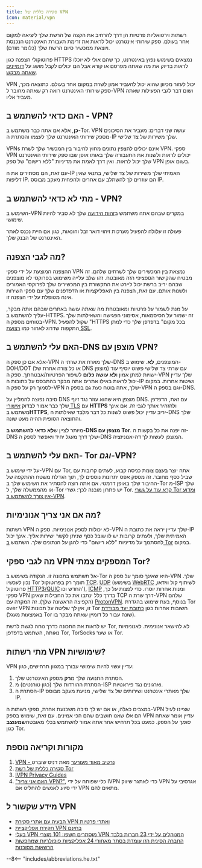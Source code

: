 ```yaml
---
title: סקירה כללית של VPN
icon: material/vpn
---
```


רשתות וירטואליות פרטיות הן דרך להרחיב את הקצה של הרשת שלך ליציאה למקום אחר בעולם. ספק שירותי אינטרנט יכול לראות את זרימת תעבורת האינטרנט הנכנסת ויוצאת ממכשיר סיום הרשת שלך (כלומר מודם).

פרוטוקולי הצפנה כגון HTTPS נמצאים בשימוש נפוץ באינטרנט, כך שהם אולי לא יוכלו לראות בדיוק את מה שאתה מפרסם או קורא אבל הם יכולים לקבל מושג על [דומיינים שאתה מבקש](../advanced/dns-overview.md#why-shouldnt-i-use-encrypted-dns).

VPN יכול לעזור מכיוון שהוא יכול להעביר אמון לשרת במקום אחר בעולם. כתוצאה מכך, ספק שירותי האינטרנט רואה רק שאתה מחובר ל-VPN ושום דבר לגבי הפעילות שאתה מעביר אליו.

## האם כדאי להשתמש ב - VPN?

**כן**, אלא אם אתה כבר משתמש ב-Tor. VPN עושה שני דברים: מעביר את הסיכונים מספק שירותי האינטרנט שלך לעצמו והסתרת ה-IP שלך משירות של צד שלישי.

VPNs אינם יכולים להצפין נתונים מחוץ לחיבור בין המכשיר שלך לשרת VPN. ספקי VPN יכולים לראות ולשנות את התעבורה שלך באותו אופן שבו ספק שירותי האינטרנט שלך יכול לראות. ואין דרך לאמת את מדיניות "ללא רישום" של ספק VPN בשום אופן.

עם זאת, הם מסתירים את ה-IP האמיתי שלך משירות של צד שלישי, בתנאי שאין דליפות IP. הם עוזרים לך להשתלב עם אחרים ולהפחית מעקב מבוסס IP.

## מתי לא כדאי להשתמש ב - VPN?

השימוש ב-VPN במקרים שבהם אתה משתמש ב[זהות הידועה](common-threats.md#common-misconceptions) שלך לא סביר להיות שימושי.

פעולה זו עלולה להפעיל מערכות זיהוי דואר זבל והונאות, כגון אם היית נכנס לאתר האינטרנט של הבנק שלך.

## מה לגבי הצפנה?

ההצפנה המוצעת על ידי ספקי VPN נמצאת בין המכשירים שלך לשרתים שלהם. זה מבטיח שהקישור הספציפי הזה מאובטח. זהו שלב עלייה משימוש בפרוקסי לא מוצפנים שבהם יריב ברשת יכול ליירט את התקשורת בין המכשירים שלך לפרוקסי האמורים ולשנות אותם. עם זאת, הצפנה בין האפליקציות או הדפדפנים שלך עם ספקי השירות אינה מטופלת על ידי הצפנה זו.

על מנת לשמור על פרטיות ומאובטחת מה שאתה עושה באתרים שבהם אתה מבקר, עליך להשתמש ב-HTTPS. זה ישמור על הסיסמאות, אסימוני הפגישה והשאילתות שלך בטוחים מספק ה-VPN. שקול להפעיל "HTTPS בכל מקום" בדפדפן שלך כדי למתן התקפות שדרוג לאחור כמו [רצועת SSL](https://www.blackhat.com/presentations/bh-dc-09/Marlinspike/BlackHat-DC-09-Marlinspike-Defeating-SSL.pdf).

## האם עלי להשתמש ב-DNS מוצפן עם VPN?

אלא אם כן ספק ה-VPN שלך מארח את שרתי ה-DNS המוצפנים, **לא**. שימוש ב-DOH/DOT (או כל צורה אחרת של DNS מוצפן) עם שרתי צד שלישי פשוט יוסיף עוד ישויות למתן אמון ו**לא עושה כלום** לשיפור הפרטיות/אבטחתך. ספק ה-VPN שלך עדיין יכול לראות באילו אתרים אתה מבקר בהתבסס על כתובות ה-IP ושיטות אחרות. במקום לסמוך רק על ספק ה-VPN שלך, אתה בוטח כעת גם בספק ה-VPN וגם בספק ה-DNS.

סיבה נפוצה להמליץ על DNS מוצפן היא שהוא עוזר נגד זיוף DNS. עם זאת, הדפדפן שלך כבר אמור לבדוק [אישורי TLS](https://en.wikipedia.org/wiki/Transport_Layer_Security#Digital_certificates) עם **HTTPS** ולהזהיר אותך לגבי זה. אם אינך משתמש ב**HTTPS**, יריב עדיין יכול פשוט לשנות כל דבר מלבד שאילתות ה-DNS שלך והתוצאה הסופית תהיה מעט שונה.

מיותר לציין ש**לא כדאי להשתמש ב-DNS מוצפן עם Tor**. זה יפנה את כל בקשות ה-DNS שלך דרך מעגל יחיד ויאפשר לספק ה-DNS המוצפן לעשות לך דה-אנוניזציה.

## האם עלי להשתמש ב- Tor *וגם*-VPN?

על ידי שימוש ב-VPN עם Tor, אתה יוצר בעצם צומת כניסה קבוע, לעתים קרובות עם שביל כסף מחובר. זה מספק אפס יתרונות נוספים לך, תוך הגדלת משטח ההתקפה של החיבור שלך באופן דרמטי. אם אתה רוצה להסתיר את השימוש שלך ב-Tor מ-ISP שלך או מהממשלה שלך, ל-Tor יש פתרון מובנה לכך: גשרי Tor. [קרא עוד על גשרי Tor ומדוע אין צורך להשתמש ב-VPN](../advanced/tor-overview.md).

## מה אם אני צריך אנונימיות?

רשתות VPN לא יכולות לספק אנונימיות. ספק ה-VPN שלך עדיין יראה את כתובת ה-IP האמיתית שלך, ולעתים קרובות יש לו שובל כסף שניתן לקשר ישירות אליך. אינך יכול להסתמך על מדיניות "ללא רישום" כדי להגן על הנתונים שלך. השתמש [ב Tor](https://www.torproject.org/) במקום.

## מה לגבי ספקי VPN המספקים צמתי Tor?

אל תשתמש בתכונה זו. הנקודה בשימוש ב-Tor היא שאינך סומך על ספק ה-VPN שלך. נכון לעכשיו Tor תומך רק בפרוטוקול [TCP](https://en.wikipedia.org/wiki/Transmission_Control_Protocol). [UDP](https://en.wikipedia.org/wiki/User_Datagram_Protocol) (בשימוש [WebRTC](https://en.wikipedia.org/wiki/WebRTC) לשיתוף קול ווידאו, פרוטוקול [HTTP3/QUIC](https://en.wikipedia.org/wiki/HTTP/3) החדש וכו'), [ICMP](https://en.wikipedia.org/wiki/Internet_Control_Message_Protocol) ומנות אחרות יוסרו. כדי לפצות על כך, ספקי VPN בדרך כלל ינתבו את כל החבילות שאינן TCP דרך שרת ה-VPN שלהם (הקפיצה הראשונה שלך). זה המקרה עם [ProtonVPN](https://protonvpn.com/support/tor-vpn/). בנוסף, בעת שימוש בהגדרת Tor over VPN זו, אין לך שליטה על תכונות Tor חשובות אחרות כגון [כתובת יעד מבודדת](https://www.whonix.org/wiki/Stream_Isolation) (באמצעות מעגל Tor שונה עבור כל דומיין שאתה מבקר בו).

יש לראות את התכונה כדרך נוחה לגשת לרשת Tor, לא להישאר אנונימית. לאנונימיות נאותה, השתמש בדפדפן Tor, TorSocks או שער Tor.

## מתי רשתות VPN שימושיות?

VPN עדיין עשוי להיות שימושי עבורך במגוון תרחישים, כגון:

1. הסתרת התנועה שלך מ**רק** מספק האינטרנט שלך.
1. הסתרת ההורדות שלך (כגון טורנטים) מ-ISP וארגונים נגד פיראטיות.
1. הסתרת ה-IP שלך מאתרי אינטרנט ושירותים של צד שלישי, מניעת מעקב מבוסס IP.

במצבים כאלה, או אם יש לך סיבה משכנעת אחרת, ספקי רשתות ה-VPN שציינו לעיל הם אלו שאנו חושבים שהם הכי אמינים. עם זאת, שימוש בספק VPN עדיין אומר שאתה *סומך* על הספק. כמעט בכל תרחיש אחר אתה אמור להשתמש בכלי מאובטח**שמעוצב** כגון Tor.

## מקורות וקריאה נוספת

1. [VPN - נרטיב מאוד מעורער](https://schub.io/blog/2019/04/08/very-precarious-narrative.html) מאת דניס שוברט
1. [סקירה כללית של רשת Tor](../advanced/tor-overview.md)
1. [IVPN Privacy Guides](https://www.ivpn.net/privacy-guides)
1. ["האם אני צריך VPN?"](https://www.doineedavpn.com), כלי שפותח על ידי IVPN כדי לאתגר שיווק VPN אגרסיבי על ידי סיוע לאנשים להחליט אם VPN מתאים להם.

## מידע שקשור ל VPN

- [הבעיה עם אתרי סקירת VPN ואתרי פרטיות](https://blog.privacyguides.org/2019/11/20/the-trouble-with-vpn-and-privacy-review-sites/)
- [חקירת אפליקציית VPN בחינם](https://www.top10vpn.com/free-vpn-app-investigation/)
- [בעלי VPN מוסתרים חשפו: 101 מוצרי VPN המנוהלים על ידי 23 חברות בלבד](https://vpnpro.com/blog/hidden-vpn-owners-unveiled-97-vpns-23-companies/)
- [החברה הסינית הזו עומדת בסתר מאחורי 24 אפליקציות פופולריות שמחפשות הרשאות מסוכנות](https://vpnpro.com/blog/chinese-company-secretly-behind-popular-apps-seeking-dangerous-permissions/)

--8<-- "includes/abbreviations.he.txt"
